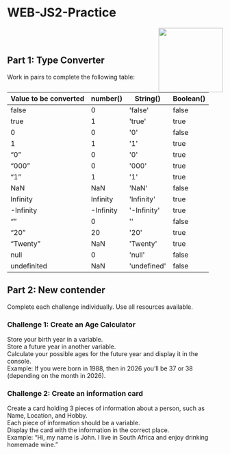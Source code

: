 # WEB-JS2-Practice

<img align="right" width="150" height="150" src="https://media-exp1.licdn.com/dms/image/C4E0BAQF7BYCCZt5epw/company-logo_200_200/0?e=2159024400&v=beta&t=qUAFP9bUgBEEXGVQYpUXW1J_OiP8e0r4rFBpqp8OrxA">


 <br/>
 <br/>


## Part 1: Type Converter

Work in pairs to complete the following table:

| Value to be converted | number()  | String()    | Boolean() |
|-----------------------|-----------|-------------|-----------|
| false                 | 0         | 'false'     | false     |
| true                  | 1         | 'true'      | true      |
| 0                     | 0         | '0'         | false     |
| 1                     | 1         | '1'         | true      |
| “0”                   | 0         | '0'         | true      |
| “000”                 | 0         | '000'       | true      |
| “1”                   | 1         | '1'         | true      |
| NaN                   | NaN       | 'NaN'       | false     |
| Infinity              | Infinity  | 'Infinity'  | true      |
| -Infinity             | -Infinity | '-Infinity' | true      |
| “”                    | 0         | ''          | false     |
| “20”                  | 20        | '20'        | true      |
| “Twenty”              | NaN       | 'Twenty'    | true      |
| null                  | 0         | 'null'      | false     |
| undefinited           | NaN       | 'undefined' | false     |


## Part 2:  New contender

Complete each challenge individually. Use all resources available. 

### Challenge 1: Create an Age Calculator

Store your birth year in a variable.<br>
Store a future year in another variable. <br>
Calculate your possible ages for the future year and display it in the console. <br>
Example: If you were born in 1988, then in 2026 you’ll be 37 or 38 (depending on the month in 2026).



### Challenge 2: Create an information card

Create a card holding 3 pieces of information about a person, such as Name, Location, and Hobby.<br>
Each piece of information should be a variable.<br>
Display the card with the information in the correct place.<br>
Example: “Hi, my name is John. I live in South Africa and enjoy drinking homemade wine.”<br>

